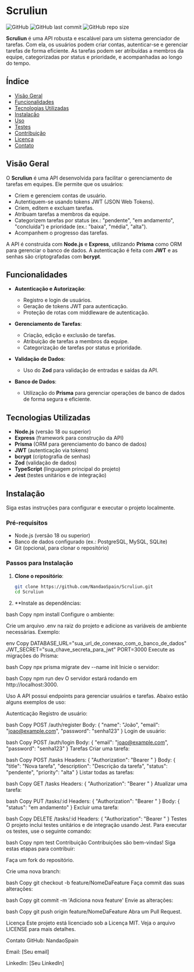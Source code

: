 # Scruliun

![GitHub](https://img.shields.io/github/license/NandaoSpain/Scruliun)
![GitHub last commit](https://img.shields.io/github/last-commit/NandaoSpain/Scruliun)
![GitHub repo size](https://img.shields.io/github/repo-size/NandaoSpain/Scruliun)

**Scruliun** é uma API robusta e escalável para um sistema gerenciador de tarefas. Com ela, os usuários podem criar contas, autenticar-se e gerenciar tarefas de forma eficiente. As tarefas podem ser atribuídas a membros da equipe, categorizadas por status e prioridade, e acompanhadas ao longo do tempo.

## Índice

- [Visão Geral](#visão-geral)
- [Funcionalidades](#funcionalidades)
- [Tecnologias Utilizadas](#tecnologias-utilizadas)
- [Instalação](#instalação)
- [Uso](#uso)
- [Testes](#testes)
- [Contribuição](#contribuição)
- [Licença](#licença)
- [Contato](#contato)

## Visão Geral

O **Scruliun** é uma API desenvolvida para facilitar o gerenciamento de tarefas em equipes. Ele permite que os usuários:

- Criem e gerenciem contas de usuário.
- Autentiquem-se usando tokens JWT (JSON Web Tokens).
- Criem, editem e excluam tarefas.
- Atribuam tarefas a membros da equipe.
- Categorizem tarefas por status (ex.: "pendente", "em andamento", "concluída") e prioridade (ex.: "baixa", "média", "alta").
- Acompanhem o progresso das tarefas.

A API é construída com **Node.js** e **Express**, utilizando **Prisma** como ORM para gerenciar o banco de dados. A autenticação é feita com **JWT** e as senhas são criptografadas com **bcrypt**.

## Funcionalidades

- **Autenticação e Autorização**:
  - Registro e login de usuários.
  - Geração de tokens JWT para autenticação.
  - Proteção de rotas com middleware de autenticação.

- **Gerenciamento de Tarefas**:
  - Criação, edição e exclusão de tarefas.
  - Atribuição de tarefas a membros da equipe.
  - Categorização de tarefas por status e prioridade.

- **Validação de Dados**:
  - Uso do **Zod** para validação de entradas e saídas da API.

- **Banco de Dados**:
  - Utilização do **Prisma** para gerenciar operações de banco de dados de forma segura e eficiente.

## Tecnologias Utilizadas

- **Node.js** (versão 18 ou superior)
- **Express** (framework para construção da API)
- **Prisma** (ORM para gerenciamento do banco de dados)
- **JWT** (autenticação via tokens)
- **bcrypt** (criptografia de senhas)
- **Zod** (validação de dados)
- **TypeScript** (linguagem principal do projeto)
- **Jest** (testes unitários e de integração)

## Instalação

Siga estas instruções para configurar e executar o projeto localmente.

### Pré-requisitos

- Node.js (versão 18 ou superior)
- Banco de dados configurado (ex.: PostgreSQL, MySQL, SQLite)
- Git (opcional, para clonar o repositório)

### Passos para Instalação

1. **Clone o repositório**:
   ```bash
   git clone https://github.com/NandaoSpain/Scruliun.git
   cd Scruliun

2. **Instale as dependências:

bash
Copy
npm install
Configure o ambiente:

Crie um arquivo .env na raiz do projeto e adicione as variáveis de ambiente necessárias. Exemplo:

env
Copy
DATABASE_URL="sua_url_de_conexao_com_o_banco_de_dados"
JWT_SECRET="sua_chave_secreta_para_jwt"
PORT=3000
Execute as migrações do Prisma:

bash
Copy
npx prisma migrate dev --name init
Inicie o servidor:

bash
Copy
npm run dev
O servidor estará rodando em http://localhost:3000.

Uso
A API possui endpoints para gerenciar usuários e tarefas. Abaixo estão alguns exemplos de uso:

Autenticação
Registro de usuário:

bash
Copy
POST /auth/register
Body: { "name": "João", "email": "joao@example.com", "password": "senha123" }
Login de usuário:

bash
Copy
POST /auth/login
Body: { "email": "joao@example.com", "password": "senha123" }
Tarefas
Criar uma tarefa:

bash
Copy
POST /tasks
Headers: { "Authorization": "Bearer <token>" }
Body: { "title": "Nova tarefa", "description": "Descrição da tarefa", "status": "pendente", "priority": "alta" }
Listar todas as tarefas:

bash
Copy
GET /tasks
Headers: { "Authorization": "Bearer <token>" }
Atualizar uma tarefa:

bash
Copy
PUT /tasks/:id
Headers: { "Authorization": "Bearer <token>" }
Body: { "status": "em andamento" }
Excluir uma tarefa:

bash
Copy
DELETE /tasks/:id
Headers: { "Authorization": "Bearer <token>" }
Testes
O projeto inclui testes unitários e de integração usando Jest. Para executar os testes, use o seguinte comando:

bash
Copy
npm test
Contribuição
Contribuições são bem-vindas! Siga estas etapas para contribuir:

Faça um fork do repositório.

Crie uma nova branch:

bash
Copy
git checkout -b feature/NomeDaFeature
Faça commit das suas alterações:

bash
Copy
git commit -m 'Adiciona nova feature'
Envie as alterações:

bash
Copy
git push origin feature/NomeDaFeature
Abra um Pull Request.

Licença
Este projeto está licenciado sob a Licença MIT. Veja o arquivo LICENSE para mais detalhes.

Contato
GitHub: NandaoSpain

Email: [Seu email]

LinkedIn: [Seu LinkedIn]